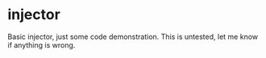 # injector
 Basic injector, just some code demonstration.
 This is untested, let me know if anything is wrong.
